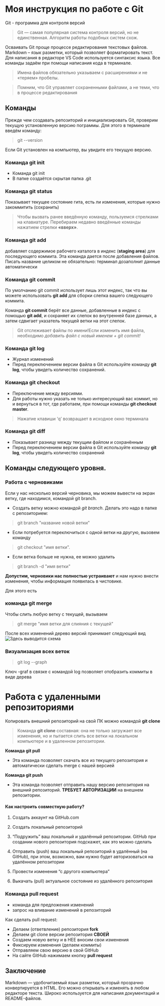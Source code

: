 # Моя инструкция по работе с Git

Git - программа для контроля версий

> Git — самая популярная система контроля 
версий, но не единственная. Алгоритм 
работы подобных систем схож.

Осваивать Git проще процессе редактирования текстовых файлов. Markdown – язык разметки, 
который позволяет форматировать текст. Для написания в редакторе VS Code используется 
синтаксис языка.
Все команды задаём при помощи написания кода в терминале.

> Имена файлов обязательно указываем с расширениями и не «теряем» пробелы. 

>Помним, что Git управляет сохраненными файлами, а не теми, что в процессе редактирования

## Команды

Прежде чем создавать репозиторий и инициализировать Git, проверим текущую установленную 
версию пограммы. Для этого в терминале введём команду:
>git --version

Если Git установлен на компьютер, вы увидите его текущую версию.

### **Команда git init**

* Команда git init
* В папке создаётся скрытая папка .git

### **Команда git status**
Показывает текущее состояние гита, есть
ли изменения, которые нужно закоммитить 
(сохранить)
>Чтобы вызвать ранее введённую команду, 
пользуемся стрелками на клавиатуре. 
Перебираем недавно введённые команды 
нажатием стрелки **«вверх»**.

### **Команда git add**
добавляет содержимое рабочего каталога в индекс (**staging area**) для последующего коммита. Эта команда дается после добавления 
файлов. Писать название целиком не обязательно: терминал дозаполнит данные автоматически

### **Команда git commit**
По умолчанию git commit использует лишь этот индекс, так что вы можете использовать **git add** для сборки слепка вашего следующего коммита.

Команда **git commit** берёт все данные, добавленные в индекс с помощью **git add**, и сохраняет их слепок во внутренней базе данных, а затем сдвигает указатель текущей ветки на этот слепок.

> Git отслеживает файлы по имени!Если изменить имя файла, необходимо **добавить файл с новый именем + git commit*!*

### **Команда git log**

* Журнал изменений
* Перед переключением версии файла в Git используйте команду **git log**, чтобы увидеть количество сохранений.

### **Команда git checkout**

* Переключение между версиями. 
* Для работы нужно указать не только интересующий вас коммит, но и вернуться в тот, где работаем, при помощи команды **git checkout master**.
>Нажатие клавиши ‘q’ возвращает в исходное окно терминала

### **Команда git diff**

* Показывает разницу между текущим файлом и сохранённым
* Перед переключением версии файла в Git используйте команду **git log**, чтобы увидеть количество сохранений

## Команды следующего уровня.

### **Работа с черновиками**

Если у нас несколько версий черновика, мы можем вывести на экран ветку, где находимся, командой git branch.

* Создать ветку можно командой *git branch*. 
Делать это надо в папке с репозиторием: 

> git branch "название новой ветки"

* Если потребуется переключиться с одной ветки 
на другую, вызовем команду 
> git checkout "имя 
ветки".

* Если ветка больше не нужна, ее можно удалить
> git branch -d "имя ветки"


**Допустим, черновики нас полностью устраивают** и нам нужно внести изменения, чтобы 
информация появилась в чистовике. 

Для этого есть 
### **команда git merge** ###

Чтобы слить любую ветку с текущей, вызываем 
>git merge "имя ветки для слияния с текущей"

После всех изменений дерево версий принимает следующий вид
![Здесь выводится схема](schemtree.jpg)

### **Визуализация всех веток**

> git log --graph

Ключ -graf в связке с командой log позволяет отобразить коммиты в виде дерева

# Работа с удаленными репозиториями

Копировать внешний репозиторий на свой ПК можно командой **git clone**

> Команда **git clone** составная: она не только загружает все изменения, но и пытается слить все ветки на локальном компьютере и в удаленном репозитории.

**Команда git pull**
* Эта команда позволяет скачать все из текущего репозитория и автоматически сделать merge с нашей версией

**Команда git push**
* Эта команда позволяет отправить нашу 
версию репозитория на внешний 
репозиторий. **ТРЕБУЕТ АВТОРИЗАЦИИ** на внешнем репозитории.

#### Как настроить совместную работу?

1. Создать аккаунт на GitHub.com

2. Создать локальный репозиторий

3. “Подружить” ваш локальный и удалённый репозитории. GitHub при создании нового репозитория подскажет, как это можно сделать

4. Отправить (push) ваш локальный репозиторий в удалённый (на GitHub), при этом, возможно, вам нужно будет авторизоваться на удалённом репозитории

5. Провести изменения “с другого компьютера”

6. Выкачать (pull) актуальное состояние из удалённого репозитория

### Команда **pull request**

* команда для предложения изменений
* запрос на вливание изменений в репозиторий

Как сделать pull request:

* Делаем   (ответвление) репозитория **fork**
 * Делаем git clone   версии репозитория **СВОЕЙ**
* Создаем новую ветку и в НЕЕ вносим свои изменения
* Фиксируем изменения (делаем коммиты)
* Отправляем свою версию в свой GitHub
* На сайте GitHub нажимаем кнопку **pull request**

## Заключение

Markdown — удобочитаемый язык разметки, который прозрачно конвертируется в HTML. Его можно открывать и изменять в любом редакторе текста. Широко используется для написания документаций и README-файлов.
